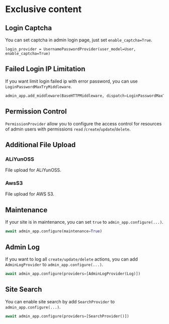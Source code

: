 # Exclusive content

## Login Captcha

You can set captcha in admin login page, just set `enable_captcha=True`.

```python3
login_provider = UsernamePasswordProvider(user_model=User, enable_captcha=True)
```

## Failed Login IP Limitation

If you want limit login failed ip with error password, you can use `LoginPasswordMaxTryMiddleware`.

```python
admin_app.add_middleware(BaseHTTPMiddleware, dispatch=LoginPasswordMaxTryMiddleware(max_times=3, after_seconds=360))
```

## Permission Control

`PermissionProvider` allow you to configure the access control for resources of admin users with permissions `read`
/`create`/`update`/`delete`.

## Additional File Upload

### ALiYunOSS

File upload for ALiYunOSS.

### AwsS3

File upload for AWS S3.

## Maintenance

If your site is in maintenance, you can set `true` to `admin_app.configure(...)`.

```python
await admin_app.configure(maintenance=True)
```

## Admin Log

If you want to log all `create/update/delete` actions, you can add `AdminLogProvider` to `admin_app.configure(...)`.

```python
await admin_app.configure(providers=[AdminLogProvider(Log)])
```

## Site Search

You can enable site search by add `SearchProvider` to `admin_app.configure(...)`.

```python
await admin_app.configure(providers=[SearchProvider()])
```
